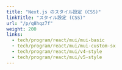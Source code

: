 ```yaml
---
title: "Next.js のスタイル設定 (CSS)"
linkTitle: "スタイル設定 (CSS)"
url: "/p/q8hqz7f"
weight: 200
links:
  - tech/program/react/mui/mui-basic
  - tech/program/react/mui/mui-custom-sx
  - tech/program/react/mui/v4-style
  - tech/program/react/mui/v5-style
---
```


